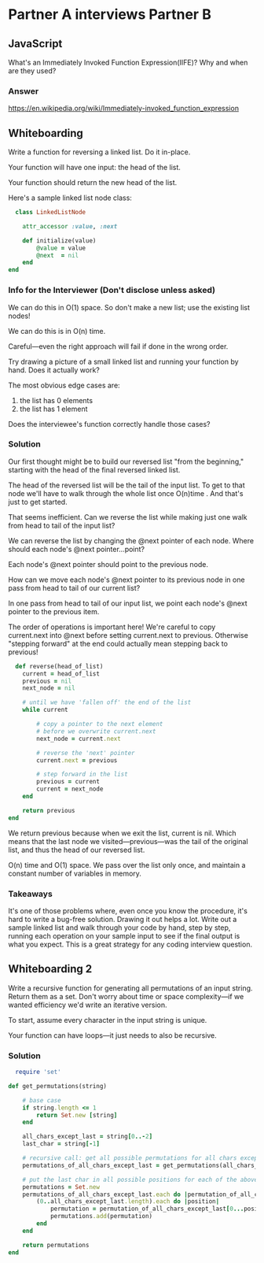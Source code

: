 # Partner A interviews Partner B

## JavaScript
What's an Immediately Invoked Function Expression(IIFE)? Why and when are they 
used?

### Answer
https://en.wikipedia.org/wiki/Immediately-invoked_function_expression

## Whiteboarding
Write a function for reversing a linked list. Do it in-place.

Your function will have one input: the head of the list.

Your function should return the new head of the list.

Here's a sample linked list node class:
```ruby
  class LinkedListNode

    attr_accessor :value, :next

    def initialize(value)
        @value = value
        @next  = nil
    end
end
```

### Info for the Interviewer (Don't disclose unless asked)
We can do this in O(1) space. So don't make a new list; use the existing list nodes!

We can do this is in O(n) time.

Careful—even the right approach will fail if done in the wrong order.

Try drawing a picture of a small linked list and running your function by hand. Does it actually work?

The most obvious edge cases are:

1. the list has 0 elements
2. the list has 1 element

Does the interviewee's function correctly handle those cases?

### Solution
Our first thought might be to build our reversed list "from the beginning," starting with the head of the final reversed linked list.

The head of the reversed list will be the tail of the input list. To get to that node we'll have to walk through the whole list once O(n)time . And that's just to get started.

That seems inefficient. Can we reverse the list while making just one walk from head to tail of the input list?

We can reverse the list by changing the @next pointer of each node. Where should each node's @next pointer...point?

Each node's @next pointer should point to the previous node.

How can we move each node's @next pointer to its previous node in one pass from head to tail of our current list?

In one pass from head to tail of our input list, we point each node's @next pointer to the previous item.

The order of operations is important here! We're careful to copy current.next into @next before setting current.next to previous. Otherwise "stepping forward" at the end could actually mean stepping back to previous!

```ruby
  def reverse(head_of_list)
    current = head_of_list
    previous = nil
    next_node = nil

    # until we have 'fallen off' the end of the list
    while current

        # copy a pointer to the next element
        # before we overwrite current.next
        next_node = current.next

        # reverse the 'next' pointer
        current.next = previous

        # step forward in the list
        previous = current
        current = next_node
    end

    return previous
end
```

We return previous because when we exit the list, current is nil. Which means that the last node we visited—previous—was the tail of the original list, and thus the head of our reversed list.

O(n) time and O(1) space. We pass over the list only once, and maintain a constant number of variables in memory.

### Takeaways
It's one of those problems where, even once you know the procedure, it's hard to write a bug-free solution. Drawing it out helps a lot. Write out a sample linked list and walk through your code by hand, step by step, running each operation on your sample input to see if the final output is what you expect. This is a great strategy for any coding interview question.


## Whiteboarding 2
Write a recursive function for generating all permutations of an input string. Return them as a set. Don't worry about time or space complexity—if we wanted efficiency we'd write an iterative version.

To start, assume every character in the input string is unique.

Your function can have loops—it just needs to also be recursive.

### Solution

```ruby
  require 'set'

def get_permutations(string)

    # base case
    if string.length <= 1
        return Set.new [string]
    end

    all_chars_except_last = string[0..-2]
    last_char = string[-1]

    # recursive call: get all possible permutations for all chars except last
    permutations_of_all_chars_except_last = get_permutations(all_chars_except_last)

    # put the last char in all possible positions for each of the above permutations
    permutations = Set.new
    permutations_of_all_chars_except_last.each do |permutation_of_all_chars_except_last|
        (0..all_chars_except_last.length).each do |position|
            permutation = permutation_of_all_chars_except_last[0...position] + last_char + permutation_of_all_chars_except_last[position..-1]
            permutations.add(permutation)
        end
    end

    return permutations
end
```
